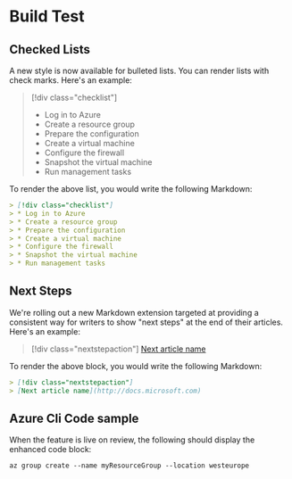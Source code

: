 # Build Test

## Checked Lists
A new style is now available for bulleted lists. You can render lists with check marks. Here's an example:

> [!div class="checklist"]
> * Log in to Azure
> * Create a resource group
> * Prepare the configuration
> * Create a virtual machine
> * Configure the firewall
> * Snapshot the virtual machine
> * Run management tasks

To render the above list, you would write the following Markdown:

```Markdown
> [!div class="checklist"]
> * Log in to Azure
> * Create a resource group
> * Prepare the configuration
> * Create a virtual machine
> * Configure the firewall
> * Snapshot the virtual machine
> * Run management tasks
```

## Next Steps
We're rolling out a new Markdown extension targeted at providing a consistent way for writers to show "next steps" at the end of their articles. Here's an example:

> [!div class="nextstepaction"]
> [Next article name](http://docs.microsoft.com)

To render the above block, you would write the following Markdown:

```Markdown
> [!div class="nextstepaction"]
> [Next article name](http://docs.microsoft.com)
```

## Azure Cli Code sample

When the feature is live on review, the following should display the enhanced code block:

```azurecli-interactive
az group create --name myResourceGroup --location westeurope
``` 